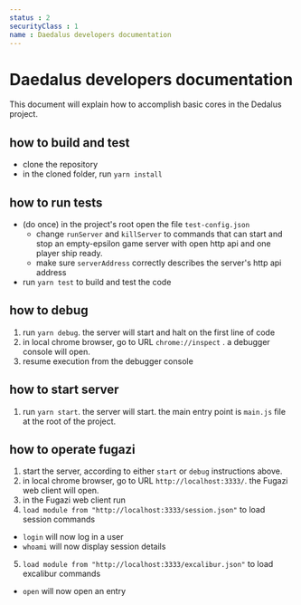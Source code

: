 ```yaml
---
status : 2
securityClass : 1
name : Daedalus developers documentation
---
```

# Daedalus developers documentation
This document will explain how to accomplish basic cores in the Dedalus project.

## how to build and test
 - clone the repository
 - in the cloned folder, run `yarn install`
 
## how to run tests
 - (do once) in the project's root open the file `test-config.json`
   - change `runServer` and `killServer` to commands that can start and stop an empty-epsilon game server with open http api and one player ship ready.
   - make sure `serverAddress` correctly describes the server's http api address
 - run `yarn test` to build and test the code

## how to debug
 1. run `yarn debug`. the server will start and halt on the first line of code
 2. in local chrome browser, go to URL `chrome://inspect` . a debugger console will open.
 3. resume execution from the debugger console

## how to start server
 1. run `yarn start`. the server will start. the main entry point is `main.js` file at the root of the project.

## how to operate fugazi
 1. start the server, according to either `start` or `debug` instructions above.
 2. in local chrome browser, go to URL `http://localhost:3333/`. the Fugazi web client will open.
 3. in the Fugazi web client run
 4. `load module from "http://localhost:3333/session.json"` to load session commands
  - `login` will now log in a user
  - `whoami` will now display session details
 5. `load module from "http://localhost:3333/excalibur.json"` to load excalibur commands
  - `open` will now open an entry
